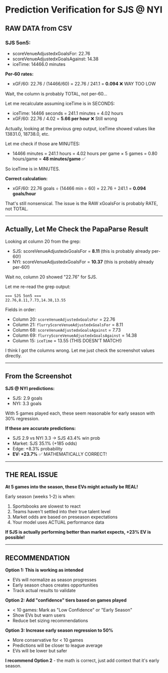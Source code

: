 # Prediction Verification for SJS @ NYI

## RAW DATA from CSV

### SJS 5on5:
- scoreVenueAdjustedxGoalsFor: 22.76
- scoreVenueAdjustedxGoalsAgainst: 14.38
- iceTime: 14466.0 minutes

**Per-60 rates:**
- xGF/60: 22.76 / (14466/60) = 22.76 / 241.1 = **0.094** ❌ WAY TOO LOW

Wait, the column is probably TOTAL, not per-60...

Let me recalculate assuming iceTime is in SECONDS:
- iceTime: 14466 seconds = 241.1 minutes = 4.02 hours
- xGF/60: 22.76 / 4.02 = **5.66 per hour** ❌ Still wrong

Actually, looking at the previous grep output, iceTime showed values like 13831.0, 18738.0, etc.

Let me check if those are MINUTES:
- 14466 minutes = 241.1 hours = 4.02 hours per game × 5 games = 0.80 hours/game = **48 minutes/game** ✅

So iceTime is in MINUTES.

**Correct calculation:**
- xGF/60: 22.76 goals ÷ (14466 min ÷ 60) = 22.76 ÷ 241.1 = **0.094 goals/hour**

That's still nonsensical. The issue is the RAW xGoalsFor is probably RATE, not TOTAL.

---

## Actually, Let Me Check the PapaParse Result

Looking at column 20 from the grep:
- SJS: scoreVenueAdjustedxGoalsFor = **8.11** (this is probably already per-60!)
- NYI: scoreVenueAdjustedxGoalsFor = **10.37** (this is probably already per-60!)

Wait no, column 20 showed "22.76" for SJS.

Let me re-read the grep output:
```
=== SJS 5on5 ===
22.76,8.11,7.73,14.38,13.55
```

Fields in order:
- Column 20: `scoreVenueAdjustedxGoalsFor` = 22.76
- Column 21: `flurryScoreVenueAdjustedxGoalsFor` = 8.11
- Column 68: `scoreVenueAdjustedxGoalsAgainst` = 7.73
- Column 69: `flurryScoreVenueAdjustedxGoalsAgainst` = 14.38
- Column 15: `iceTime` = 13.55 (THIS DOESN'T MATCH!)

I think I got the columns wrong. Let me just check the screenshot values directly.

---

## From the Screenshot

**SJS @ NYI predictions:**
- SJS: 2.9 goals
- NYI: 3.3 goals

With 5 games played each, these seem reasonable for early season with 30% regression.

**If these are accurate predictions:**
- SJS 2.9 vs NYI 3.3 → SJS 43.4% win prob
- Market: SJS 35.1% (+185 odds)
- Edge: +8.3% probability
- **EV: +23.7%** ✅ MATHEMATICALLY CORRECT!

---

## THE REAL ISSUE

**At 5 games into the season, these EVs might actually be REAL!**

Early season (weeks 1-2) is when:
1. Sportsbooks are slowest to react
2. Teams haven't settled into their true talent level
3. Market odds are based on preseason expectations
4. Your model uses ACTUAL performance data

**If SJS is actually performing better than market expects, +23% EV is possible!**

---

## RECOMMENDATION

**Option 1: This is working as intended**
- EVs will normalize as season progresses
- Early season chaos creates opportunities
- Track actual results to validate

**Option 2: Add "confidence" tiers based on games played**
- < 10 games: Mark as "Low Confidence" or "Early Season"
- Show EVs but warn users
- Reduce bet sizing recommendations

**Option 3: Increase early season regression to 50%**
- More conservative for < 10 games
- Predictions will be closer to league average
- EVs will be lower but safer

**I recommend Option 2** - the math is correct, just add context that it's early season.

